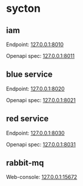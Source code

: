 # sycton



## iam
Endpoint: [127.0.0.1:8010](http://127.0.0.1:8010)

Openapi spec: [127.0.0.1:8011](http://127.0.0.1:8011)

## blue service
Endpoint: [127.0.0.1:8020](http://127.0.0.1:8020)

Openapi spec: [127.0.0.1:8021](http://127.0.0.1:8021)

## red service
Endpoint: [127.0.0.1:8030](http://127.0.0.1:8030)

Openapi spec: [127.0.0.1:8031](http://127.0.0.1:8031)

## rabbit-mq

Web-console: [127.0.0.1:15672](http://127.0.0.1:15672)